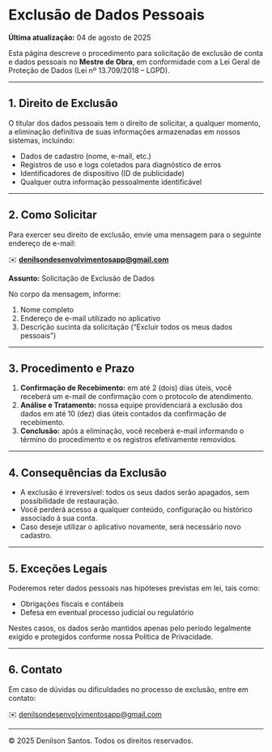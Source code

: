
# Exclusão de Dados Pessoais

**Última atualização:** 04 de agosto de 2025

Esta página descreve o procedimento para solicitação de exclusão de conta e dados pessoais no **Mestre de Obra**, em conformidade com a Lei Geral de Proteção de Dados (Lei nº 13.709/2018 – LGPD).

---

## 1. Direito de Exclusão

O titular dos dados pessoais tem o direito de solicitar, a qualquer momento, a eliminação definitiva de suas informações armazenadas em nossos sistemas, incluindo:

- Dados de cadastro (nome, e-mail, etc.)  
- Registros de uso e logs coletados para diagnóstico de erros  
- Identificadores de dispositivo (ID de publicidade)  
- Qualquer outra informação pessoalmente identificável  

---

## 2. Como Solicitar

Para exercer seu direito de exclusão, envie uma mensagem para o seguinte endereço de e-mail:

✉️ **denilsondesenvolvimentosapp@gmail.com**

**Assunto:** Solicitação de Exclusão de Dados

No corpo da mensagem, informe:

1. Nome completo  
2. Endereço de e-mail utilizado no aplicativo  
3. Descrição sucinta da solicitação (“Excluir todos os meus dados pessoais”)  

---

## 3. Procedimento e Prazo

1. **Confirmação de Recebimento:** em até 2 (dois) dias úteis, você receberá um e-mail de confirmação com o protocolo de atendimento.  
2. **Análise e Tratamento:** nossa equipe providenciará a exclusão dos dados em até 10 (dez) dias úteis contados da confirmação de recebimento.  
3. **Conclusão:** após a eliminação, você receberá e-mail informando o término do procedimento e os registros efetivamente removidos.  

---

## 4. Consequências da Exclusão

- A exclusão é irreversível: todos os seus dados serão apagados, sem possibilidade de restauração.  
- Você perderá acesso a qualquer conteúdo, configuração ou histórico associado à sua conta.  
- Caso deseje utilizar o aplicativo novamente, será necessário novo cadastro.  

---

## 5. Exceções Legais

Poderemos reter dados pessoais nas hipóteses previstas em lei, tais como:

- Obrigações fiscais e contábeis  
- Defesa em eventual processo judicial ou regulatório  

Nestes casos, os dados serão mantidos apenas pelo período legalmente exigido e protegidos conforme nossa Política de Privacidade.

---

## 6. Contato

Em caso de dúvidas ou dificuldades no processo de exclusão, entre em contato:

✉️ denilsondesenvolvimentosapp@gmail.com

---

© 2025 Denilson Santos. Todos os direitos reservados.  
